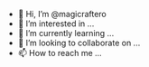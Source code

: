 - 👋 Hi, I’m @magicraftero
- 👀 I’m interested in ...
- 🌱 I’m currently learning ...
- 💞️ I’m looking to collaborate on ...
- 📫 How to reach me ...

<!---
magicraftero/magicraftero is a ✨ special ✨ repository because its `README.md` (this file) appears on your GitHub profile.
You can click the Preview link to take a look at your changes.
--->
